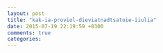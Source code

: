 ```yaml
---
layout: post
title: "kak-ia-proviol-dieviatnadtsatoie-iiulia"
date: 2015-07-19 22:19:59 +0300
comments: true
categories: 
---
```

